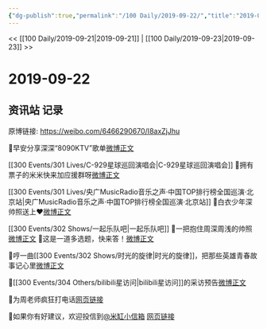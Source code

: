 ```yaml
---
{"dg-publish":true,"permalink":"/100 Daily/2019-09-22/","title":"2019-09-22","created":"2023-03-29T13:23:15.419+08:00","updated":"2023-03-29T13:25:49.340+08:00"}
---
```



<< [[100 Daily/2019-09-21\|2019-09-21]] | [[100 Daily/2019-09-23\|2019-09-23]] >>

# 2019-09-22

## 资讯站 记录

原博链接: https://weibo.com/6466290670/I8axZjJhu

🍂早安分享深深“8090KTV”歌单[微博正文](https://weibo.com/detail/4419248459852055)

[[300 Events/301 Lives/C-929星球巡回演唱会\|C-929星球巡回演唱会]]
🍂拥有票子的米米快来加应援群呀[微博正文](https://weibo.com/detail/4419264721284983)

[[300 Events/301 Lives/央广MusicRadio音乐之声·中国TOP排行榜全国巡演·北京站\|央广MusicRadio音乐之声·中国TOP排行榜全国巡演·北京站]]
🍂白衣少年深帅照送上❤️[微博正文](https://weibo.com/detail/4419267770063184)

[[300 Events/302 Shows/一起乐队吧\|一起乐队吧]]
🍂一把抱住周深周浅的帅照[微博正文](https://weibo.com/detail/4419354248522156)
🍂这是一道多选题，快来答！[微博正文](https://weibo.com/detail/4419289845028411)

🍂哼一曲[[300 Events/302 Shows/时光的旋律\|时光的旋律]]，把那些英雄青春故事记心里[微博正文](https://weibo.com/detail/4419342491471811)

🍂[[300 Events/304 Others/bilibili星访问\|bilibili星访问]]的采访预告[微博正文](https://weibo.com/detail/4419386418673391)

🍂为周老师疯狂打电话[网页链接](https://t.cn/Ain5fzBR)

🍂如果你有好建议，欢迎投信到[@米缸小信箱](https://weibo.com/n/%E7%B1%B3%E7%BC%B8%E5%B0%8F%E4%BF%A1%E7%AE%B1) [网页链接](https://t.cn/Ain5fzBB)
